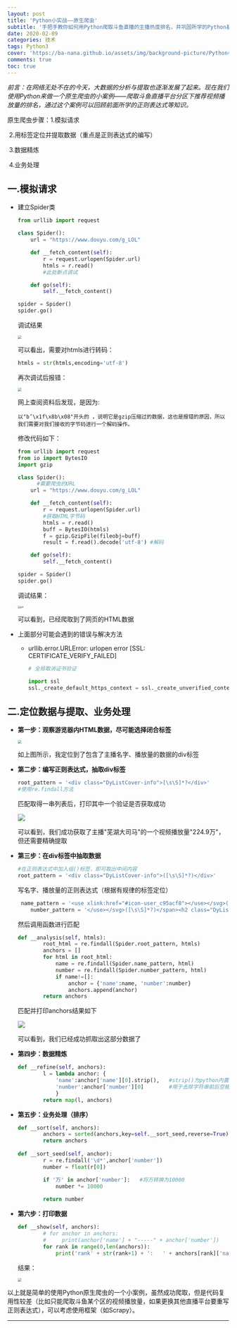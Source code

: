 ```yaml
---
layout: post
title: 'Python小实战——原生爬虫'
subtitle: '手把手教你如何用Python爬取斗鱼直播的主播热度排名，并巩固所学的Python基础知识。'
date: 2020-02-09
categories: 技术
tags: Python3
cover: 'https://ba-nana.github.io/assets/img/background-picture/Python小实战——原生爬虫.png'
comments: true
toc: true
---
```




*前言：在网络无处不在的今天，大数据的分析与提取也逐渐发展了起来。现在我们使用Python来做一个原生爬虫的小案例——爬取斗鱼直播平台分区下推荐视频播放量的排名，通过这个案例可以回顾前面所学的正则表达式等知识。*



原生爬虫步骤：1.模拟请求

​							2.用标签定位并提取数据（重点是正则表达式的编写）

​							3.数据精炼

​							4.业务处理



## 一.模拟请求

* 建立Spider类

  ~~~python
  from urllib import request
  
  class Spider():
      url = "https://www.douyu.com/g_LOL"
  
      def __fetch_content(self):
          r = request.urlopen(Spider.url)
          htmls = r.read()
          #此处断点调试
  
      def go(self):
          self.__fetch_content()
  
  spider = Spider()
  spider.go()
  ~~~

  调试结果

  <img src="../../../assets/img/Python实践——原生爬虫/p1.png" style="zoom:50%;" />

  可以看出，需要对htmls进行转码：

  ~~~python
  htmls = str(htmls,encoding='utf-8')
  ~~~

  再次调试后报错：

  <img src="../../../assets/img/Python实践——原生爬虫/p2.png" style="zoom:50%;" />

  网上查阅资料后发现，是因为:

  ~~~
  以"b’\x1f\x8b\x08"开头的 ，说明它是gzip压缩过的数据，这也是报错的原因，所以我们需要对我们接收的字节码进行一个解码操作。
  ~~~

  修改代码如下：

  ~~~python
  from urllib import request
  from io import BytesIO
  import gzip
  
  class Spider():
    	#需要爬虫的URL
      url = "https://www.douyu.com/g_LOL"
  
      def __fetch_content(self):
          r = request.urlopen(Spider.url)
          #获取HTML字节码
          htmls = r.read()
          buff = BytesIO(htmls)
          f = gzip.GzipFile(fileobj=buff)
          result = f.read().decode('utf-8')	#解码
  
      def go(self):
          self.__fetch_content()
  
  spider = Spider()
  spider.go()
  ~~~

  调试结果：

  <img src="../../../assets/img/Python实践——原生爬虫/p3.png" alt="p3" style="zoom:38%;" />

  可以看到，已经爬取到了网页的HTML数据

* 上面部分可能会遇到的错误与解决方法

  * urllib.error.URLError: urlopen error [SSL: CERTIFICATE_VERIFY_FAILED]

    ~~~python
    # 全局取消证书验证
    
    import ssl
    ssl._create_default_https_context = ssl._create_unverified_context
    ~~~



## 二.定位数据与提取、业务处理

* **第一步：观察游览器内HTML数据，尽可能选择闭合标签**

  <img src="../../../assets/img/Python实践——原生爬虫/p4.png" style="zoom:50%;" />

  如上图所示，我定位到了包含了主播名字、播放量的数据的div标签

* **第二步：编写正则表达式，抽取div标签**

  ~~~python
  root_pattern = '<div class="DyListCover-info">[\s\S]*?</div>'
  #使用re.findall方法
  ~~~

  匹配取得一串列表后，打印其中一个验证是否获取成功

  ![](../../../assets/img/Python实践——原生爬虫/p5.png)

  可以看到，我们成功获取了主播"芜湖大司马"的一个视频播放量"224.9万"，但还需要精确提取

* **第三步：在div标签中抽取数据**

  ~~~python
  #在正则表达式中加入组()标签，即可取出中间内容
  root_pattern = '<div class="DyListCover-info">([\s\S]*?)</div>'
  ~~~

  写名字、播放量的正则表达式（根据有规律的标签定位）

  ~~~python
   name_pattern = '<use xlink:href="#icon-user_c95acf8"></use></svg>([\s\S]*?)</h2>'
      number_pattern = '</use></svg>([\s\S]*?)</span><h2 class="DyListCover-user is-template">'
  ~~~

  然后调用函数进行匹配

  ~~~python
  def __analysis(self, htmls):
          root_html = re.findall(Spider.root_pattern, htmls)
          anchors = []
          for html in root_html:
              name = re.findall(Spider.name_pattern, html)
              number = re.findall(Spider.number_pattern, html)
              if name!=[]:
                  anchor = {'name':name, 'number':number}
                  anchors.append(anchor)
          return anchors
  ~~~

  匹配并打印anchors结果如下

  ![](../../../assets/img/Python实践——原生爬虫/p6.png)

  可以看到，我们已经成功抓取出这部分数据了

* **第四步：数据精炼**

  ~~~ python
  def __refine(self, anchors):
          l = lambda anchor: {
              'name':anchor['name'][0].strip(),   #strip()为python内置函数
              'number':anchor['number'][0]        #用于去除字符串前后空格
              } 
          return map(l, anchors)
  ~~~

* **第五步：业务处理（排序）**
  ~~~python
  def __sort(self, anchors):
          anchors = sorted(anchors,key=self.__sort_seed,reverse=True) #第二个参数为key，指定比较大小的元素，第三个参数reverse可调整顺序或倒序排序
          return anchors
      
  def __sort_seed(self, anchor):
          r = re.findall('\d*',anchor['number'])
          number = float(r[0])
  
          if '万' in anchor['number']:	#将万转换为10000
              number *= 10000
              
          return number
  ~~~

* **第六步：打印数据**

  ~~~python
  def __show(self, anchors):
          # for anchor in anchors:
          #     print(anchor['name'] + "-----" + anchor['number'])
          for rank in range(0,len(anchors)):
              print('rank' + str(rank+1) + ':   ' + anchors[rank]['name']+'   '+ anchors[rank]['number'])
  ~~~

  结果：

  <img src="../../../assets/img/Python实践——原生爬虫/p7.png" style="zoom:50%;" />



以上就是简单的使用Python原生爬虫的一个小案例，虽然成功爬取，但是代码复用性较差（比如只能爬取斗鱼某个区的视频播放量，如果更换其他直播平台要重写正则表达式），可以考虑使用框架（如Scrapy）。

------

